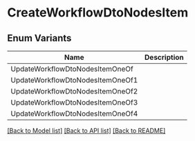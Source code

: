 # CreateWorkflowDtoNodesItem

## Enum Variants

| Name | Description |
|---- | -----|
| UpdateWorkflowDtoNodesItemOneOf |  |
| UpdateWorkflowDtoNodesItemOneOf1 |  |
| UpdateWorkflowDtoNodesItemOneOf2 |  |
| UpdateWorkflowDtoNodesItemOneOf3 |  |
| UpdateWorkflowDtoNodesItemOneOf4 |  |

[[Back to Model list]](../README.md#documentation-for-models) [[Back to API list]](../README.md#documentation-for-api-endpoints) [[Back to README]](../README.md)


